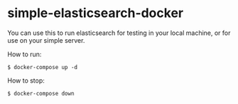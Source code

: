 # simple-elasticsearch-docker

You can use this to run elasticsearch for testing in your local machine, or for use on your simple server.

How to run:

    $ docker-compose up -d

How to stop:

    $ docker-compose down
